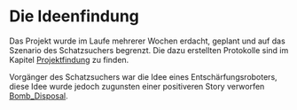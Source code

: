 # Die Ideenfindung

Das Projekt wurde im Laufe mehrerer Wochen erdacht, geplant und auf das Szenario des Schatzsuchers begrenzt. Die dazu erstellten Protokolle sind im Kapitel [Projektfindung](#allgemeine-zielsetzung) zu finden. 

Vorgänger des Schatzsuchers war die Idee eines Entschärfungsroboters, diese Idee wurde jedoch zugunsten einer positiveren Story verworfen [Bomb_Disposal](#bomb-disposal). 

